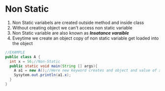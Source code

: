 # Non Static 
1. Non Static variabels are created outside method and inside class 
2. Without creating object we can't access non static variable 
3. Non Static variable are also known as **_Insatance varaible_**
4. Eveytime we create an object copy of non static variable get loaded into the object
```java
//EXAMPLE
public class A {
  int x = 56;//Non-Static
  public static void main(String [] args){
    A a1 = new A();//Here new keyword creates and object and value of x is stored in refrence variable in a1
    Sysytem.out.println(a1.x);
  }
}
```
